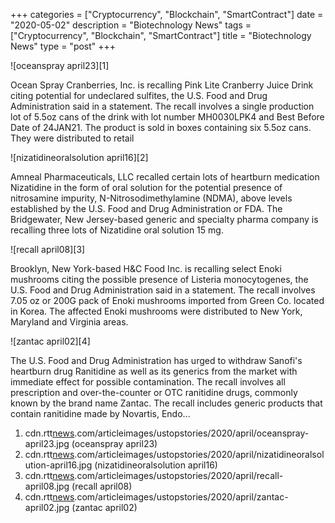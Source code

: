 +++
categories = ["Cryptocurrency", "Blockchain", "SmartContract"]
date = "2020-05-02"
description = "Biotechnology News"
tags = ["Cryptocurrency", "Blockchain", "SmartContract"]
title = "Biotechnology News"
type = "post"
+++

![oceanspray april23][1]

Ocean Spray Cranberries, Inc. is recalling Pink Lite Cranberry Juice
Drink citing potential for undeclared sulfites, the U.S. Food and Drug
Administration said in a statement. The recall involves a single
production lot of 5.5oz cans of the drink with lot number MH0030LPK4 and
Best Before Date of 24JAN21. The product is sold in boxes containing six
5.5oz cans. They were distributed to retail

![nizatidineoralsolution april16][2]

Amneal Pharmaceuticals, LLC recalled certain lots of heartburn
medication Nizatidine in the form of oral solution for the potential
presence of nitrosamine impurity, N-Nitrosodimethylamine (NDMA), above
levels established by the U.S. Food and Drug Administration or FDA. The
Bridgewater, New Jersey-based generic and specialty pharma company is
recalling three lots of Nizatidine oral solution 15 mg.

![recall april08][3]

Brooklyn, New York-based H&C Food Inc. is recalling select Enoki
mushrooms citing the possible presence of Listeria monocytogenes, the
U.S. Food and Drug Administration said in a statement. The recall
involves 7.05 oz or 200G pack of Enoki mushrooms imported from Green Co.
located in Korea. The affected Enoki mushrooms were distributed to New
York, Maryland and Virginia areas.

![zantac april02][4]

The U.S. Food and Drug Administration has urged to withdraw Sanofi's
heartburn drug Ranitidine as well as its generics from the market with
immediate effect for possible contamination. The recall involves all
prescription and over-the-counter or OTC ranitidine drugs, commonly
known by the brand name Zantac. The recall includes generic products
that contain ranitidine made by Novartis, Endo...

   1. cdn.rtt[news](https://www.letsplayfx.com/blog/forex-news-website/).com/articleimages/ustopstories/2020/april/oceanspray-april23.jpg (oceanspray april23)
   2. cdn.rtt[news](https://www.letsplayfx.com/blog/forex-news-website/).com/articleimages/ustopstories/2020/april/nizatidineoralsolution-april16.jpg (nizatidineoralsolution april16)
   3. cdn.rtt[news](https://www.letsplayfx.com/blog/forex-news-website/).com/articleimages/ustopstories/2020/april/recall-april08.jpg (recall april08)
   4. cdn.rtt[news](https://www.letsplayfx.com/blog/forex-news-website/).com/articleimages/ustopstories/2020/april/zantac-april02.jpg (zantac april02)